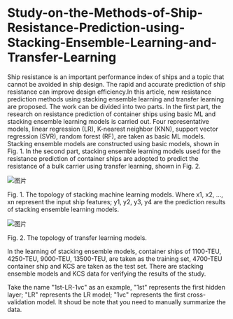 # Study-on-the-Methods-of-Ship-Resistance-Prediction-using-Stacking-Ensemble-Learning-and-Transfer-Learning


Ship resistance is an important performance index of ships and a topic that cannot be avoided in ship design. The rapid and accurate prediction of ship resistance can improve design efficiency.In this article, new resistance prediction methods using stacking ensemble learning and transfer learning are proposed. The work can be divided into two parts. In the first part, the research on resistance prediction of container ships using basic ML and stacking ensemble learning models is carried out. Four representative models, linear regression (LR), K-nearest neighbor (KNN), support vector regression (SVR), random forest (RF), are taken as basic ML models. Stacking ensemble models are constructed using basic models, shown in Fig. 1.  In the second part, stacking ensemble learning models used for the resistance prediction of container ships are adopted to predict the resistance of a bulk carrier using transfer learning, shown in Fig. 2.


![图片](https://user-images.githubusercontent.com/45836677/147429091-d98fe553-61b4-4da1-b7f7-56dedffd6cf9.png)

Fig. 1. The topology of stacking machine learning models. Where x1, x2, ..., xn represent the input ship features; y1, y2, y3, y4 are the prediction results of stacking ensemble learning models.

![图片](https://user-images.githubusercontent.com/45836677/147429165-3e88662a-3e5a-415f-91dd-9fa3d6140a75.png)

Fig. 2. The topology of transfer learning models.

In the learning of stacking ensemble models, container ships of 1100-TEU, 4250-TEU, 9000-TEU, 13500-TEU, are taken as the training set, 4700-TEU container ship and KCS are taken as the test set. There are stacking ensemble models and KCS data for verifying the results of the study. 

Take the name "1st-LR-1vc" as an example, "1st" represents the first hidden layer; "LR" represents the LR model; "1vc" represents the first cross-validation model. It shoud be note that you need to manually summarize the data.
